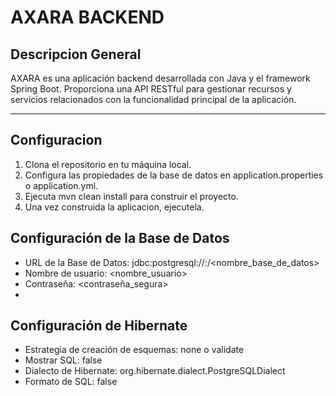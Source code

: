 # AXARA BACKEND

## Descripcion General
AXARA es una aplicación backend desarrollada con Java y el framework Spring Boot. 
Proporciona una API RESTful para gestionar recursos y servicios relacionados con la funcionalidad principal de la aplicación.

---
## Configuracion
1. Clona el repositorio en tu máquina local.
2. Configura las propiedades de la base de datos en application.properties o application.yml.
3. Ejecuta mvn clean install para construir el proyecto.
4. Una vez construida la aplicacion, ejecutela.

## Configuración de la Base de Datos
- URL de la Base de Datos: jdbc:postgresql://<host>:<puerto>/<nombre_base_de_datos>
- Nombre de usuario: <nombre_usuario>
- Contraseña: <contraseña_segura>
- 
## Configuración de Hibernate
- Estrategia de creación de esquemas: none o validate
- Mostrar SQL: false
- Dialecto de Hibernate: org.hibernate.dialect.PostgreSQLDialect
- Formato de SQL: false